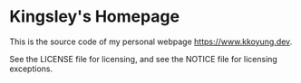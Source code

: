 # Kingsley's Homepage

This is the source code of my personal webpage <https://www.kkoyung.dev>.

See the LICENSE file for licensing, and see the NOTICE file for licensing exceptions.
